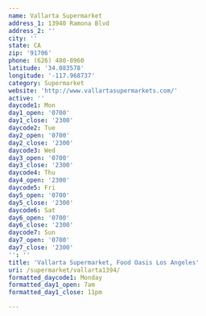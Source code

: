```yaml
---
name: Vallarta Supermarket
address_1: 13940 Ramona Blvd
address_2: ''
city: ''
state: CA
zip: '91706'
phone: (626) 480-8960
latitude: '34.083578'
longitude: '-117.968737'
category: Supermarket
website: 'http://www.vallartasupermarkets.com/'
active: ''
daycode1: Mon
day1_open: '0700'
day1_close: '2300'
daycode2: Tue
day2_open: '0700'
day2_close: '2300'
daycode3: Wed
day3_open: '0700'
day3_close: '2300'
daycode4: Thu
day4_open: '2300'
daycode5: Fri
day5_open: '0700'
day5_close: '2300'
daycode6: Sat
day6_open: '0700'
day6_close: '2300'
daycode7: Sun
day7_open: '0700'
day7_close: '2300'
'': ''
title: 'Vallarta Supermarket, Food Oasis Los Angeles'
uri: /supermarket/vallarta1394/
formatted_daycode1: Monday
formatted_day1_open: 7am
formatted_day1_close: 11pm

---
```

